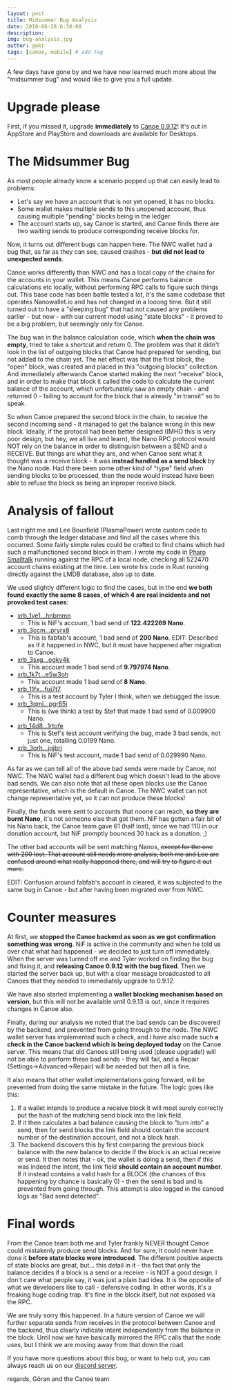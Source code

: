 ```yaml
---
layout: post
title: Midsummer Bug Analysis
date: 2018-06-28 6:30:00
description: 
img: bug-analysis.jpg
author: gokr
tags: [canoe, mobile] # add tag
---
```

A few days have gone by and we have now learned much more about the "midsummer bug" and would like to give you a full update.

<!--more-->

# Upgrade please

First, if you missed it, upgrade **immediately** to [Canoe 0.9.12](/download)! It's out in AppStore and PlayStore and downloads are available for Desktops.

# The Midsummer Bug

As most people already know a scenario popped up that can easily lead to problems:

* Let's say we have an account that is not yet opened, it has no blocks.
* Some wallet makes multiple sends to this unopened account, thus causing multiple "pending" blocks being in the ledger.
* The account starts up, say Canoe is started, and Canoe finds there are two waiting sends to produce corresponding receive blocks for.

Now, it turns out different bugs can happen here. The NWC wallet had a bug that, as far as they can see, caused crashes - **but did not lead to unexpected sends**.

Canoe works differently than NWC and has a local copy of the chains for the accounts in your wallet. This means Canoe performs balance calculations etc locally, without performing RPC calls to figure such things out. This base code has been battle tested a lot, it's the same codebase that operates Nanowallet.io and has not changed in a looong time. But it still turned out to have a "sleeping bug" that had not caused any problems earlier - but now - with our current model using "state blocks" - it proved to be a big problem, but seemingly only for Canoe.

The bug was in the balance calculation code, which **when the chain was empty**, tried to take a shortcut and return 0. The problem was that it didn't look in the list of outgoing blocks that Canoe had prepared for sending, but not added to the chain yet. The net effect was that the first block, the "open" block, was created and placed in this "outgoing blocks" collection. And immediately afterwards Canoe started making the next "receive" block, and in order to make that block it called the code to calculate the current balance of the account, which unfortunately saw an empty chain - and returned 0 - failing to account for the block that is already "in transit" so to speak.

So when Canoe prepared the second block in the chain, to receive the second incoming send - it managed to get the balance wrong in this new block. Ideally, if the protocol had been better designed (IMHO this is very poor design, but hey, we all live and learn), the Nano RPC protocol would NOT rely on the balance in order to distinguish between a SEND and a RECEIVE. But things are what they are, and when Canoe sent what it thought was a receive block - it was **instead handled as a send block** by the Nano node. Had there been some other kind of "type" field when sending blocks to be processed, then the node would instead have been able to refuse the block as being an inproper receive block.

# Analysis of fallout

Last night me and Lee Bousfield (PlasmaPower) wrote custom code to comb through the ledger database and find all the cases where this occurred. Some fairly simple rules could be crafted to find chains which had such a malfunctioned second block in them. I wrote my code in [Pharo Smalltalk](http://pharo.org) running against the RPC of a local node, checking all 522470 account chains existing at the time. Lee wrote his code in Rust running directly against the LMDB database, also up to date.

We used slightly different logic to find the cases, but in the end **we both found exactly the same 8 cases, of which 4 are real incidents and not provoked test cases**:

* [xrb_1ye1...hnbmmn](https://www.nanode.co/account/xrb_1ye1b7qanbuk91tno81ndaoihzjoas9kr3mzzexq846bjsinjyz9okhnbmmn)
    * This is NiF's account, 1 bad send of **122.422269 Nano**.
* [xrb_3ccm...pryrx8](https://www.nanode.co/account/xrb_3ccm75pn1u9uwquc3uq8jufh6iz6yqd7rc38x7iiq3qtdj511a35srpryrx8)
    * This is fabfab's account, 1 bad send of **200 Nano**. EDIT: Described as if it happened in NWC, but it must have happened after migration to Canoe.
* [xrb_3sxg...ogky4k](https://www.nanode.co/account/xrb_3sxgbz88bngp85e1maijc3eu7nkgxg7mx7ygoen764x1rd1i1a5cedogky4k)
    * This account made 1 bad send of **9.797974 Nano**.
* [xrb_1k7t...e5w3oh](https://www.nanode.co/account/xrb_1k7tsusd6bax6w98rcu81ewus7ruki7p3bpeohgdhfgkqozy3w5duoe5w3oh)
    * This account made 1 bad send of **8 Nano**.
* [xrb_11fx...fuj7t7](https://www.nanode.co/account/xrb_11fx5bq37ap3cdhji3jrh5u7p6ngcunzo6hskbokau6ybgnf7566qbfuj7t7)
    * This is a test account by Tyler I think, when we debugged the issue.
* [xrb_3qmj...pgr65i](https://www.nanode.co/account/xrb_3qmjya5znq5zcoaacxbuaz56aaqrjx8ia8y7d484ompir7e9jmfx3bpgr65i)
    * This is (we think) a test by Stef that made 1 bad send of 0.009900 Nano.
* [xrb_14d8...1rtofe](https://www.nanode.co/account/xrb_14d8aw7oq6aaz6z6n84836uy3h79emjf9o4utnpq777w3xekrwrmbm1rtofe)
    * This is Stef's test account verifying the bug, made 3 bad sends, not just one, totalling 0.0199 Nano.
* [xrb_3orh...jqjbrj](https://www.nanode.co/account/xrb_3orh3xhqihcxz1psa3uqsz8ngrcaitgg13rt61f5zyfm5hgtpsgmhjjqjbrj)
    * This is NiF's test account, made 1 bad send of 0.029990 Nano.

As far as we can tell all of the above bad sends were made by Canoe, not NWC. The NWC wallet had a different bug which doesn't lead to the above bad sends. We can also note that all these open blocks use the Canoe representative, which is the default in Canoe. The NWC wallet can not change representative yet, so it can not produce these blocks!

Finally, the funds were sent to accounts that noone can reach, **so they are burnt Nano**, it's not someone else that got them. NiF has gotten a fair bit of his Nano back, the Canoe team gave 61 (half lost), since we had 110 in our donation account, but NiF promptly bounced 30 back as a donation. ;)

The other bad accounts will be sent matching Nanos, <strike>except for the one with 200 lost. That account still needs more analysis, both me and Lee are confused around what really happened there, and will try to figure it out more.</strike>

EDIT: Confusion around fabfab's account is cleared, it was subjected to the same bug in Canoe - but after having been migrated over from NWC.

# Counter measures

At first, we **stopped the Canoe backend as soon as we got confirmation something was wrong**. NiF is active in the community and when he told us over chat what had happened - we decided to just turn off immediately. When the server was turned off me and Tyler worked on finding the bug and fixing it, and **releasing Canoe 0.9.12 with the bug fixed**. Then we started the server back up, but with a clear message broadcasted to all Canoes that they needed to immediately upgrade to 0.9.12.

We have also started implementing a **wallet blocking mechanism based on version**, but this will not be available until 0.9.13 is out, since it requires changes in Canoe also.

Finally, during our analysis we noted that the bad sends can be discovered by the backend, and prevented from going through to the node. The NWC wallet server has implemented such a check, and I have also made such **a check in the Canoe backend which is being deployed today** on the Canoe server. This means that old Canoes still being used (please upgrade!) will not be able to perform these bad sends - they will fail, and a Repair (Settings->Advanced->Repair) will be needed but then all is fine.

It also means that other wallet implementations going forward, will be prevented from doing the same mistake in the future. The logic goes like this:

1. If a wallet intends to produce a receive block it will most surely correctly put the hash of the matching send block into the link field.
2. If it then calculates a bad balance causing the block to "turn into" a send, then for send blocks the link field should contain the account number of the destination account, and not a block hash.
3. The backend discovers this by first comparing the previous block balance with the new balance to decide if the block is an actual receive or send. It then notes that - ok, the wallet is doing a send, then if this was indeed the intent, the link field **should contain an account number**. If it instead contains a valid hash for a BLOCK (the chances of this happening by chance is basically 0) - then the send is bad and is prevented from going through. This attempt is also logged in the canoed logs as "Bad send detected".

# Final words

From the Canoe team both me and Tyler frankly NEVER thought Canoe could mistakenly produce send blocks. And for sure, it could never have done it **before state blocks were introduced**. The different positive aspects of state blocks are great, but... this detail in it - the fact that only the balance decides if a block is a send or a receive - is NOT a good design. I don't care what people say, it was just a plain bad idea. It is the opposite of what we developers like to call - defensive coding. In other words, it's a freaking huge coding trap. It's fine in the block itself, but not exposed via the RPC.

We are truly sorry this happened. In a future version of Canoe we will further separate sends from receives in the protocol between Canoe and the backend, thus clearly indicate intent independently from the balance in the block. Until now we have basically mirrored the RPC calls that the node uses, but I think we are moving away from that down the road.

If you have more questions about this bug, or want to help out, you can always reach us on our [discord server](https://discord.gg/ecVcJM3).

regards, Göran and the Canoe team